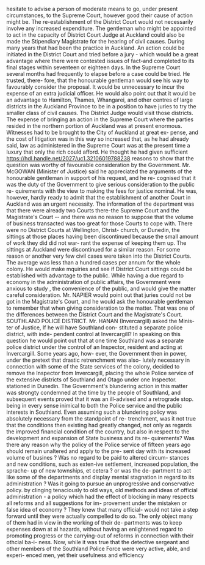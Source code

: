 hesitate to advise a person of moderate means to go, under present circumstances, to the Supreme Court, however good their cause of action might be. The re-establishment of the District Court would not necessarily involve any increased expenditure. The gentleman who might be appointed to act in the capacity of District Court Judge at Auckland could also be made the Stipendiary Magistrate for the hearing of civil causes. During many years that had been the practice in Auckland. An action could be initiated in the District Court and tried before a jury - which would be a great advantage where there were contested issues of fact-and completed to its final stages within seventeen or eighteen days. In the Supreme Court several months had frequently to elapse before a case could be tried. He trusted, there- fore, that the honourable gentleman would see his way to favourably consider the proposal. It would be unnecessary to incur the expense of an extra judicial officer. He would also point out that it would be an advantage to Hamilton, Thames, Whangarei, and other centres of large districts in the Auckland Province to be in a position to have juries to try the smaller class of civil causes. The District Judge would visit those districts. The expense of bringing an action in the Supreme Court where the parties resided in the northern portion of Auckland was at present enormous. Witnesses had to be brought to the City of Auckland at great ex- pense, and the cost of litigation was in this way so increased that, as he had already said, law as administered in the Supreme Court was at the present time a luxury that only the rich could afford. He thought he had given sufficient https://hdl.handle.net/2027/uc1.32106019788238 reasons to show that the question was worthy of favourable consideration by the Government. Mr. McGOWAN (Minister of Justice) said he appreciated the arguments of the honourable gentleman in support of his request, and he re- cognised that it was the duty of the Government to give serious consideration to the public re- quirements with the view to making the fees for justice nominal. He was, however, hardly ready to admit that the establishment of another Court in Auckland was an urgent necessity. The information of the department was that there were already two Courts there-the Supreme Court and the Magistrate's Court -- and there was no reason to suppose that the volume of business transacted was too great for those Courts to cope with. There were no District Courts at Wellington, Christ- church, or Dunedin, the sittings at those places having been discontinued because the small amount of work they did did not war- rant the expense of keeping them up. The sittings at Auckland were discontinued for a similar reason. For some reason or another very few civil cases were taken into the District Courts. The average was less than a hundred cases per annum for the whole colony. He would make mquiries and see if District Court sittings could be established with advantage to the public. While having a due regard to economy in the administration of public affairs, the Government were anxious to study , the convenience of the public, and would give the matter careful consideration. Mr. NAPIER would point out that juries could not be got in the Magistrate's Court, and he would ask the honourable gentleman to remember that when giving consideration to the matter. That was one of the differences between the District Court and the Magistrate's Court. SOUTHLAND POLICE DISTRICT. Mr. HANAN (Invercargill) asked the Minis- ter of Justice, If he will have Southland con- stituted a separate police district, with inde- pendent control at Invercargill? In speaking on this question he would point out that at one time Southland was a separate police district under the control of an Inspector, resident and acting at Invercargill. Some years ago, how- ever, the Government then in power, under the pretext that drastic retrenchment was also- lutely necessary in connection with some of the State services of the colony, decided to remove the Inspector from Invercargill, placing the whole Police service of the extensive districts of Southland and Otago under one Inspector. stationed in Dunedin. The Government's blundering action in this matter was strongty condemned at the time by the people of Southland, and subsequent events proved that it was an ill-advised and a retrograde stop. being in every sense inimical to both the Police service and the public interests in Southiand. Even assuming such a blundering policy was absolutely necessary from the standpoint of re- trenchment, was it not true that the conditions then existing had greatly changed, not only as regards the improved financial condition of the country, but also in respect to the development and expansion of State business and its re- quirements? Was there any reason why the policy of the Police service of fifteen years ago should remain unaltered and apply to the pre- sent day with its increased volume of busines ? Was no regard to be paid to altered circum- stances and new conditions, such as exten-ive settlement, increased population, the sprache- up of new townships, et cetera ? or was the de- partment to act like some of the departments and display mental stagnation in regard to its administration ? Was it going to pursue an unprogressive and conservative policy. by clinging tenaciously to old ways, old methods and ideas of official administration - a policy which had the effect of blocking in many respects all reforms and all suggestions for im- provement under the mistaken or false idea of economy ? They knew that many official- would not take a step forward until they were actually compelled to do so. The only object many of them had in view in the working of their de- partments was to keep expenses down at al hazards, without having an enlightened regard to promoting progress or the carrying-out of reforms in connection with their othcial ba-i- ness. Now, while it was true that the detective sergeant and other members of the Southland Police Force were very active, able, and experi- enced men, yet their usefulness and efficiency 